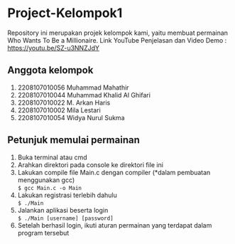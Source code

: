 # Project-Kelompok1
Repository ini merupakan projek kelompok kami, yaitu membuat permainan Who Wants To Be a Millionaire. Link YouTube Penjelasan dan Video Demo : https://youtu.be/SZ-u3NNZJdY

## Anggota kelompok
1. 2208107010056 Muhammad Mahathir
2. 2208107010044 Muhammad Khalid Al Ghifari 
3. 2208107010022 M. Arkan Haris
4. 2208107010002 Mila Lestari
5. 2208107010054 Widya Nurul Sukma

## Petunjuk memulai permainan
1. Buka terminal atau cmd
2. Arahkan direktori pada console ke direktori file ini
3. Lakukan compile file Main.c dengan compiler (*dalam pembuatan menggunakan gcc)
   <br />```$ gcc Main.c -o Main```
4. Lakukan registrasi terlebih dahulu
   <br />```$ ./Main```
5. Jalankan aplikasi beserta login
   <br />```$ ./Main [username] [password]```
6. Setelah berhasil login, ikuti aturan permainan yang terdapat dalam program tersebut
